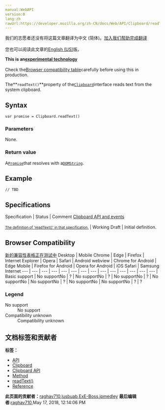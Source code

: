 ```yaml
---
manual:WebAPI
version:0
lang:zh
rawUrl:https://developer.mozilla.org/zh-CN/docs/Web/API/Clipboard/readText
---
```




<bdi>我们的志愿者还没有将这篇文章翻译为<bdi>中文 (简体)</bdi>。[加入我们帮助完成翻译](%23821 "")<br></br>您也可以阅读此文章的[English (US)](%23822 "")版。</bdi>






**This is an[experimental technology](%3404 "")**<br></br>Check the[Browser compatibility table](%23823 "")carefully before using this in production.




The**`readText()`**property of the[`Clipboard`](%23814 "The Clipboard interface of the the Clipboard API provides an interface for reading and writing text and data to or from the system clipboard.")interface reads text from the system clipboard.


## Syntax<a name="Syntax"></a>

```
var promise = Clipboard.readText()
```

### Parameters<a name="Parameters"></a>


None.


### Return value<a name="Return_value"></a>


A[`Promise`](%4237 "The Promise object represents the eventual completion (or failure) of an asynchronous operation, and its resulting value.")that resolves with a[`DOMString`](%3945 "DOMString is a UTF-16 String. As JavaScript already uses such strings, DOMString is mapped directly to a String.").


## Example<a name="Example"></a>

```
// TBD
```

## Specifications<a name="Specifications"></a>
Specification | Status | Comment 
[Clipboard API and events<br></br><small>The definition of &#39;readText()&#39; in that specification.</small>](%23824 "") | Working Draft | Initial definition. 


## Browser Compatibility<a name="Browser_Compatibility"></a>
[新的兼容性表格正在测试中<i></i>](%3360 "")
<abbr>Desktop<i></i></abbr> | <abbr>Mobile<i></i></abbr> 
<abbr>Chrome<i></i></abbr> | <abbr>Edge<i></i></abbr> | <abbr>Firefox<i></i></abbr> | <abbr>Internet Explorer<i></i></abbr> | <abbr>Opera<i></i></abbr> | <abbr>Safari<i></i></abbr> | <abbr>Android webview<i></i></abbr> | <abbr>Chrome for Android<i></i></abbr> | <abbr>Edge Mobile<i></i></abbr> | <abbr>Firefox for Android<i></i></abbr> | <abbr>Opera for Android<i></i></abbr> | <abbr>iOS Safari<i></i></abbr> | <abbr>Samsung Internet<i></i></abbr> 
 ---  |  ---  |  ---  |  ---  |  ---  |  ---  |  ---  |  ---  |  ---  |  ---  |  ---  |  ---  |  ---  |  ---  | 
Basic support | <abbr>No support</abbr>No | <abbr>?</abbr> | <abbr>No support</abbr>No | <abbr>?</abbr> | <abbr>No support</abbr>No | <abbr>?</abbr> | <abbr>No support</abbr>No | <abbr>No support</abbr>No | <abbr>?</abbr> | <abbr>No support</abbr>No | <abbr>No support</abbr>No | <abbr>?</abbr> | <abbr>?</abbr> 


### Legend<a name="Legend"></a>
<dl><dt id=''><abbr>No support</abbr></dt><dd>No support</dd><dt id=''><abbr>Compatibility unknown</abbr></dt><dd>Compatibility unknown</dd></dl>



## 文档标签和贡献者
**标签：**
* [API](%50 "")
* [Clipboard](%23817 "")
* [Clipboard API](%23818 "")
* [Method](%14476 "")
* [readText()](%23825 "")
* [Reference](%3381 "")

**此页面的贡献者：**[raghav710](%23820 ""),[lusbuab](%23826 ""),[ExE-Boss](%3990 ""),[jpmedley](%3413 "")
**最后编辑者:**[raghav710](%23820 ""),<time>May 17, 2018, 12:14:06 PM</time>


